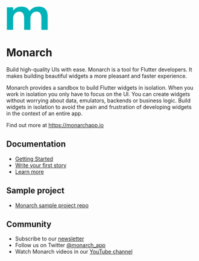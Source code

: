 <p style="margin-bottom: 0; padding-bottom: 0">
  <a href="https://monarchapp.io">
    <img src="https://raw.githubusercontent.com/Dropsource/monarch/master/_assets/monarch_m_readme.png" alt="Monarch" height="64" />
  </a>
</p>

# Monarch

Build high-quality UIs with ease. Monarch is a tool for Flutter developers. It makes building beautiful widgets a more pleasant and faster experience.

Monarch provides a sandbox to build Flutter widgets in isolation. When you work in isolation you only have to focus on the UI. You can create widgets without worrying about data, emulators, backends or business logic. Build widgets in isolation to avoid the pain and frustration of developing widgets in the context of an entire app.

Find out more at https://monarchapp.io

## Documentation
* [Getting Started](https://monarchapp.io/docs/install/)
* [Write your first story](https://monarchapp.io/docs/write-first-story)
* [Learn more](https://monarchapp.io/docs/learn-more)

## Sample project
* [Monarch sample project repo](https://github.com/Dropsource/monarch_samples)

## Community
* Subscribe to our [newsletter](https://docs.google.com/forms/d/e/1FAIpQLSfD9L92rymZnf-z18hWj0gyqrnBFNcc7U3YB3QyiI0_3PMxhQ/viewform?usp=sf_link)
* Follow us on Twitter [@monarch_app](https://twitter.com/monarch_app)
* Watch Monarch videos in our [YouTube channel](https://www.youtube.com/channel/UCuG4P4KTQ2HbikL57HIc1OQ)

[Monarch logo]: https://raw.githubusercontent.com/Dropsource/monarch/master/_assets/monarch_m_readme.png
[Flutter logo]: https://raw.githubusercontent.com/flutter/website/master/src/_assets/image/flutter-lockup-bg.jpg
